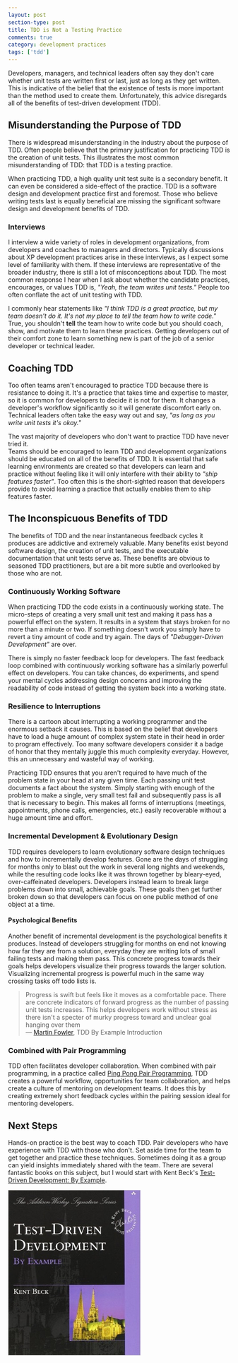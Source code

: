 ```yaml
---
layout: post
section-type: post
title: TDD is Not a Testing Practice 
comments: true
category: development practices
tags: ['tdd']
---
```


Developers, managers, and technical leaders often say they don't care whether unit tests are written first or last, just as long as they get written. This is indicative of the belief that the existence of tests is more important than the method used to create them. Unfortunately, this advice disregards all of the benefits of test-driven development (TDD). 

## Misunderstanding the Purpose of TDD 

There is widespread misunderstanding in the industry about the purpose of TDD. Often people believe that the primary justification for practicing TDD is the creation of unit tests. This illustrates the most common misunderstanding of TDD: that TDD is a testing practice.

When practicing TDD, a high quality unit test suite is a secondary benefit. It can even be considered a side-effect of the practice. TDD is a software design and development practice first and foremost. Those who believe writing tests last is equally beneficial are missing the significant software design and development benefits of TDD.

### Interviews

I interview a wide variety of roles in development organizations, from developers and coaches to managers and directors. Typically discussions about XP development practices arise in these interviews, as I expect some level of familiarity with them. If these interviews are representative of the broader industry, there is still a lot of misconceptions about TDD. The most common response I hear when I ask about whether the candidate practices, encourages, or values TDD is, _"Yeah, the team writes unit tests."_ People too often conflate the act of unit testing with TDD. 


I commonly hear statements like _"I think TDD is a great practice, but my team doesn't do it. It's not my place to tell the team how to write code."_ True, you shouldn't **tell** the team how to write code but you should coach, show, and motivate them to learn these practices. Getting developers out of their comfort zone to learn something new is part of the job of a senior developer or technical leader.

## Coaching TDD

Too often teams aren't encouraged to practice TDD because there is resistance to doing it. It's a practice that takes time
 and expertise to master, so it is common for developers to decide it is not for them. It changes a developer's workflow significantly so it will generate discomfort early on. Technical leaders often take the easy way out and say, _"as long as you write unit tests it's okay."_ 

The vast majority of developers who don't want to practice TDD have never tried it.  
 Teams should be encouraged to learn TDD and development organizations should be educated on all of the benefits of TDD.
 It is essential that safe learning environments are created so that developers can learn and practice without feeling like it will only interfere with their ability to _"ship features faster"_. Too often this is the short-sighted reason that developers provide to avoid learning a practice that actually enables them to ship features faster. 


## The Inconspicuous Benefits of TDD

The benefits of TDD and the near instantaneous feedback cycles it produces are addictive and extremely valuable. Many benefits exist beyond software design, the creation of unit tests, and the executable documentation that unit tests serve as. These benefits are obvious to seasoned TDD practitioners, but are a bit more subtle and overlooked by those who are not.

### Continuously Working Software

When practicing TDD the code exists in a continuously working state. The micro-steps of creating a very small unit test and making it pass has a powerful effect on the system. It results in a system that stays broken for no more than a minute or two. If something doesn't work you simply have to revert a tiny amount of code and try again. The days of _"Debugger-Driven Development"_ are over.

There is simply no faster feedback loop for developers. The fast feedback loop combined with continuously working software has a similarly powerful effect on developers. You can take chances, do experiments, and spend your mental cycles addressing design concerns and improving the readability of code instead of getting the system back into a working state. 

### Resilience to Interruptions

There is a cartoon about interrupting a working programmer and the enormous setback it causes. This is based on the belief that developers have to load a huge amount of complex system state in their head in order to program effectively.
Too many software developers consider it a badge of honor that they mentally juggle this much complexity everyday. However, this an unnecessary and wasteful way of working. 
 
 Practicing TDD ensures that you aren't required to have much of the problem state in your head at any given time. Each passing unit test documents a fact about the system. Simply starting with enough of the problem to make a single, very small test fail and subsequently pass is all that is necessary to begin. This makes all forms of interruptions (meetings, appointments, phone calls, emergencies, etc.) easily recoverable without a huge amount time and effort. 

### Incremental Development & Evolutionary Design

TDD requires developers to learn evolutionary software design techniques and how to incrementally develop features. Gone are the days of struggling for months only to blast out the work in several long nights and weekends, while the resulting code looks like it was thrown together by bleary-eyed, over-caffeinated developers. Developers instead learn to break large problems down into small, achievable goals. These goals then get further broken down so that developers can focus on one public method of one object at a time. 

#### Psychological Benefits 

Another benefit of incremental development is the psychological benefits it produces. Instead of developers struggling for months on end not knowing how far they are from a solution, everyday they are writing lots of small failing tests and making them pass. This concrete progress towards their goals helps developers visualize their progress towards the larger solution. Visualizing incremental progress is powerful much in the same way crossing tasks off todo lists is. 

> Progress is swift but feels like it moves as a comfortable pace. There are concrete indicators of forward progress as the number of passing unit tests increases. This helps developers work without stress as there isn't a specter of murky progress toward and unclear goal hanging over them <br />
> &mdash; [Martin Fowler](http://www.martinfowler.com), TDD By Example Introduction 

### Combined with Pair Programming 

TDD often facilitates developer collaboration. When combined with pair programming, in a practice called [Ping Pong Pair Programming](/2015/04/18/ping-pong-pair-programming.html), TDD creates a powerful workflow, opportunities for team collaboration, and helps create a culture of mentoring on development teams. It does this by creating extremely short feedback cycles within the pairing session ideal for mentoring developers.

## Next Steps 

Hands-on practice is the best way to coach TDD. Pair developers who have experience with TDD with those who don't. Set aside time for the team to get together and practice these techniques. Sometimes doing it as a group can yield insights immediately shared with the team. There are several fantastic books on this subject, but I would start with Kent Beck's [Test-Driven Development: By Example](https://www.amazon.com/Test-Driven-Development-Kent-Beck/dp/0321146530/ref=sr_1_1?s=books&ie=UTF8&qid=1495277882&sr=1-1&keywords=tdd+by+example).

 <img class="img-responsive" src="/img/tdd_by_example.jpg" />